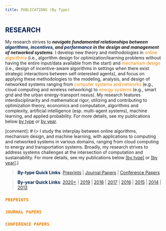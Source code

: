 ```yaml
---
title: PUBLICATIONS (By Type)
--- 
```


>
## <span style="color:#00204E"> RESEARCH </span>

> 
My research strives to **_navigate fundamental relationships between <span style="color:#00204e">algorithms</span>, <span style="color:#00204e">incentives</span>, and <span style="color:#00204e">performance</span> in the design and management of networked systems_**. I develop new theory and methodologies  in <span style="color:#E78100">online algorithms</span> (i.e., algorithm design for optimization/learning problems without having the entire input/data available from the start) and <span style="color:#E78100">mechanism design</span> (i.e., design of incentive-aware algorithms in settings when there exist strategic interactions between self-interested agents), and focus on applying these methodologies to the modeling, analysis, and design of networked systems ranging from <span style="color:#E78100">computer systems and networks</span> (e.g., cloud computing and wireless networking)  to <span style="color:#E78100">energy systems</span> (e.g., smart grid and the urban energy-transport nexus). My research features interdisciplinarity and mathematical rigor, utilizing and contributing to optimization theory, economics  and computation, algorithms and complexity, artificial intelligence (esp. multi-agent systems), machine learning, and applied probability. For more details, see my publications below [by type](/publications_type) or [by year](/publications_year).

[comment]: # (> I study the interplay between online algorithms, mechanism design, and machine learning, with applications to computing and networked systems in various domains, ranging from cloud computing to energy and transportation systems. Broadly, my research strives to  address systems challenges at the intersection of computation and sustainability. For more details, see my publications below [[by type]](/publications_type) or [[by year]](/publications_year).)


> <span style="color:#00204E">**By-type Quick Links**</span>: [Preprints](/publications_type/#preprints) | [Journal Papers](/publications_type/#journal) | [Conference Papers](/publications_type/#conference)

> <span style="color:#00204E">**By-year Quick Links**</span>: [2020+](/publications_year/#2020) | [2019](/publications_year/#2019) | [2018](/publications_year/#2018) | [2017](/publications_year/#2017) | [2016](/publications_year/#2016) | [2015](/publications_year/#2015) | [2014](/publications_year/#2014) | [2013](/publications_year/#2013)



### <a id="preprints"></a> <span style="color:#E78100">`PREPRINTS`</span>

<ul class=circle>
        <script>
            var i;
            for (i = 0; i < papers_full.length; i++) {
                if (papers_full[i].journal == "Preprint") {
                    document.write("<li class=paper>");
                    printPaper(papers_full[i], "g");
                    document.write("</li>");
                }
            }
        </script>
</ul>


### <a id="journal"></a> <span style="color:#E78100">`JOURNAL PAPERS`</span>

<ol reversed>
        <script>
            var i;
            for (i = 0; i < papers_full.length; i++) {
                if (typeof papers_full[i].journal == "string") 
                    if (papers_full[i].journal != "Preprint") {
                        document.write("<li class=paper>");
                        printPaper(papers_full[i], "g");
                        document.write("</li>");
                    }
            }
        </script>
</ol>



### <a id="conference"></a> <span style="color:#E78100">`CONFERENCE PAPERS`</span>
 
<ol reversed>
        <script>
            var i;
            for (i = 0; i < papers_full.length; i++) {
                if (typeof papers_full[i].conference == "string") 
                    if (papers_full[i].conference != "") {
                        document.write("<li class=paper>");
                        printPaper(papers_full[i], "g");
                        document.write("</li>");
                    }
            }
        </script>
</ol>